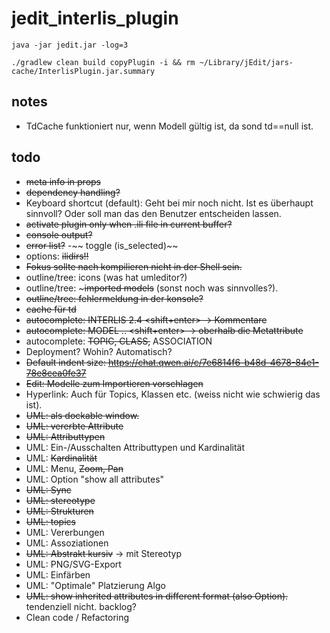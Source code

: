 # jedit_interlis_plugin

```
java -jar jedit.jar -log=3
```

```
./gradlew clean build copyPlugin -i && rm ~/Library/jEdit/jars-cache/InterlisPlugin.jar.summary
```

## notes

- TdCache funktioniert nur, wenn Modell gültig ist, da sond td==null ist.


## todo

- ~~meta info in props~~
- ~~dependency handling?~~
- Keyboard shortcut (default): Geht bei mir noch nicht. Ist es überhaupt sinnvoll? Oder soll man das den Benutzer entscheiden lassen.
- ~~activate plugin only when .ili file in current buffer?~~
- ~~console output?~~ 
- ~~error list?~~ 
-~~ toggle (is_selected)~~
- options: ~~ilidirs!!~~
- ~~Fokus sollte nach kompilieren nicht in der Shell sein.~~
- outline/tree: icons (was hat umleditor?)
- outline/tree: ~~~imported models~~ (sonst noch was sinnvolles?).
- ~~outline/tree: fehlermeldung in der konsole?~~
- ~~cache für td~~
- ~~autocomplete: INTERLIS 2.4 <shift+enter> -> Kommentare~~
- ~~autocomplete: MODEL .. <shift+enter> -> oberhalb die Metattribute~~
- autocomplete: ~~TOPIC, CLASS,~~ ASSOCIATION
- Deployment? Wohin? Automatisch?
- ~~Default indent size: https://chat.qwen.ai/c/7e6814f6-b48d-4678-84e1-78e8cea0fe37~~
- ~~Edit: Modelle zum Importieren vorschlagen~~ 
- Hyperlink: Auch für Topics, Klassen etc. (weiss nicht wie schwierig das ist).
- ~~UML: als dockable window.~~
- ~~UML: vererbte Attribute~~
- ~~UML: Attributtypen~~
- UML: Ein-/Ausschalten Attributtypen und Kardinalität
- UML: ~~Kardinalität~~
- UML: Menu, ~~Zoom, Pan~~
- UML: Option "show all attributes"
- ~~UML: Sync~~
- ~~UML: stereotype~~
- ~~UML: Strukturen~~
- ~~UML: topics~~
- UML: Vererbungen
- UML: Assoziationen
- ~~UML: Abstrakt kursiv~~ -> mit Stereotyp
- UML: PNG/SVG-Export
- UML: Einfärben
- UML: "Optimale" Platzierung Algo
- ~~UML: show inherited attributes in different format (also Option).~~ tendenziell nicht. backlog?
- Clean code / Refactoring